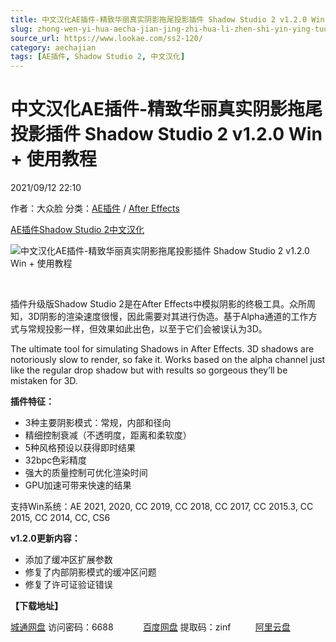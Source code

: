 ```yaml
---
title: 中文汉化AE插件-精致华丽真实阴影拖尾投影插件 Shadow Studio 2 v1.2.0 Win + 使用教程
slug: zhong-wen-yi-hua-aecha-jian-jing-zhi-hua-li-zhen-shi-yin-ying-tuo-wei-tou-ying-cha-jian-shadow-studio-2-v1-2-0-win-shi-yong-jiao-cheng
source_url: https://www.lookae.com/ss2-120/
category: aechajian
tags: [AE插件, Shadow Studio 2, 中文汉化]
---
```

# 中文汉化AE插件-精致华丽真实阴影拖尾投影插件 Shadow Studio 2 v1.2.0 Win + 使用教程

2021/09/12 22:10

作者：大众脸
分类：[AE插件](https://www.lookae.com/after-effects/aechajian/) / [After Effects](https://www.lookae.com/after-effects/)

[AE插件](https://www.lookae.com/tag/ae%e6%8f%92%e4%bb%b6/)[Shadow Studio 2](https://www.lookae.com/tag/shadow-studio-2/)[中文汉化](https://www.lookae.com/tag/%e4%b8%ad%e6%96%87%e6%b1%89%e5%8c%96/)

![中文汉化AE插件-精致华丽真实阴影拖尾投影插件 Shadow Studio 2 v1.2.0 Win + 使用教程](https://www.lookae.com/wp-content/uploads/2020/10/Shadow-Studio-2-.jpg "中文汉化AE插件-精致华丽真实阴影拖尾投影插件 Shadow Studio 2 v1.2.0 Win + 使用教程-LookAE.com")

[﻿﻿﻿](https://cloud.video.taobao.com//play/u/705956171/p/1/e/6/t/1/284472003515.mp4)

插件升级版Shadow Studio 2是在After Effects中模拟阴影的终极工具。众所周知，3D阴影的渲染速度很慢，因此需要对其进行伪造。基于Alpha通道的工作方式与常规投影一样，但效果如此出色，以至于它们会被误认为3D。

The ultimate tool for simulating Shadows in After Effects. 3D shadows are notoriously slow to render, so fake it. Works based on the alpha channel just like the regular drop shadow but with results so gorgeous they’ll be mistaken for 3D.

**插件特征：**

* 3种主要阴影模式：常规，内部和径向
* 精细控制衰减（不透明度，距离和柔软度）
* 5种风格预设以获得即时结果
* 32bpc色彩精度
* 强大的质量控制可优化渲染时间
* GPU加速可带来快速的结果

支持Win系统：AE 2021, 2020, CC 2019, CC 2018, CC 2017, CC 2015.3, CC 2015, CC 2014, CC, CS6

**v1.2.0更新内容：**

* 添加了缓冲区扩展参数
* 修复了内部阴影模式的缓冲区问题
* 修复了许可证验证错误

**【下载地址】**

[城通网盘](https://url62.ctfile.com/f/680462-513405426-748284) 访问密码：6688            [百度网盘](https://pan.baidu.com/s/18KAY7iDBAyD6uxpVv80jdA) 提取码：zinf          [阿里云盘](https://www.aliyundrive.com/s/HJGPY3xNqkN)
